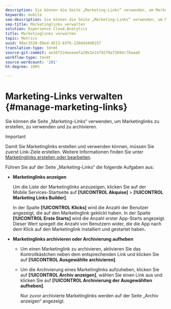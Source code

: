 ```yaml
---
description: Sie können die Seite „Marketing-Links“ verwenden, um Marketinglinks zu erstellen, zu verwenden und zu archivieren.
keywords: mobile
seo-description: Sie können die Seite „Marketing-Links“ verwenden, um Marketinglinks zu erstellen, zu verwenden und zu archivieren.
seo-title: Marketinglinks verwalten
solution: Experience Cloud,Analytics
title: Marketinglinks verwalten
topic: Metrics
uuid: 98ac3520-89ed-4513-83f6-120dda9d0157
translation-type: tm+mt
source-git-commit: ae16f224eeaeefa29b2e1479270a72694c79aaa0
workflow-type: tm+mt
source-wordcount: '201'
ht-degree: 100%

---
```



# Marketing-Links verwalten {#manage-marketing-links}

Sie können die Seite „Marketing-Links“ verwenden, um Marketinglinks zu erstellen, zu verwenden und zu archivieren.

>[!IMPORTANT]
>
>Damit Sie Marketinglinks erstellen und verwenden können, müssen Sie zuerst Link-Ziele erstellen. Weitere Informationen finden Sie unter [Marketinglinks erstellen oder bearbeiten](/help/using/acquisition-main/c-marketing-links-builder/t-create-edit-adobe-links/t-create-edit-adobe-links.md).

Führen Sie auf der Seite „Marketing-Links“ die folgende Aufgaben aus:

* **Marketinglinks anzeigen**

   Um die Liste der Marketinglinks anzuzeigen, klicken Sie auf der Mobile Services-Startseite auf **[!UICONTROL Akquise]** > **[!UICONTROL Marketing Links Builder]**.

   In der Spalte **[!UICONTROL Klicks]** wird die Anzahl der Benutzer angezeigt, die auf den Marketinglink geklickt haben. In der Spalte **[!UICONTROL Erste Starts]** wird die Anzahl erster App-Starts angezeigt. Dieser Wert spiegelt die Anzahl von Benutzern wider, die die App nach dem Klick auf den Marketinglink installiert und gestartet haben.

* **Marketinglinks archivieren oder Archivierung aufheben**

   * Um einen Marketinglink zu archivieren, aktivieren Sie das Kontrollkästchen neben dem entsprechenden Link und klicken Sie auf **[!UICONTROL Ausgewählte archivieren]**.
   * Um die Archivierung eines Marketinglinks aufzuheben, klicken Sie auf **[!UICONTROL Archiv anzeigen]**, wählen Sie einen Link aus und klicken Sie auf **[!UICONTROL Archivierung der Ausgewählten aufheben]**.

      Nur zuvor archivierte Marketinglinks werden auf der Seite „Archiv anzeigen“ angezeigt.

